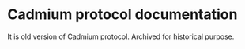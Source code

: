 # Cadmium protocol documentation

It is old version of Cadmium protocol. Archived for historical purpose.
